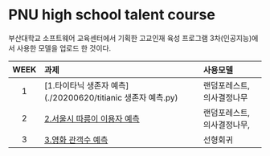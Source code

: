# PNU high school talent course

부산대학교 소프트웨어 교육센터에서 기획한 고교인재 육성 프로그램 3차(인공지능)에서 사용한 모델을 업로드 한 것이다.

|WEEK|과제|사용모델|
|:---:|:---|:---|
|1|[1.타이타닉 생존자 예측](./20200620/titianic 생존자 예측.py)|랜덤포레스트, 의사결정나무 |
|2|[2.서울시 따릉이 이용자 예측](./20200627/README.md)|랜덤포레스트, 의사결정나무, |
|3|[3.영화 관객수 예측](./20200704/README.md)|선형회귀|
